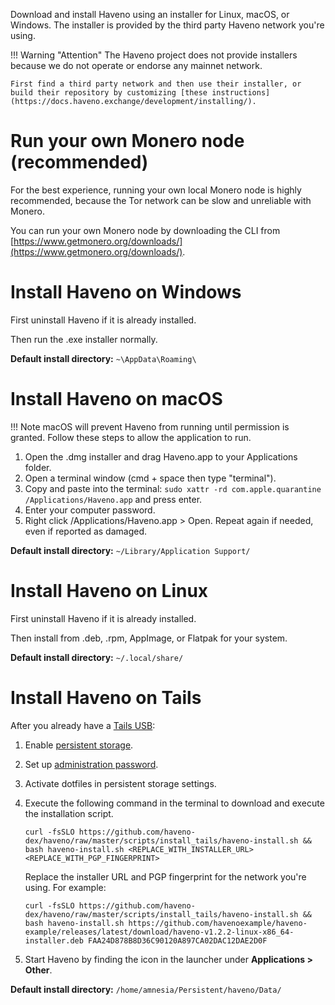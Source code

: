 Download and install Haveno using an installer for Linux, macOS, or Windows. The installer is provided by the third party Haveno network you're using.

!!! Warning "Attention"
    The Haveno project does not provide installers because we do not operate or endorse any mainnet network.

    First find a third party network and then use their installer, or build their repository by customizing [these instructions](https://docs.haveno.exchange/development/installing/).


# Run your own Monero node (recommended)

For the best experience, running your own local Monero node is highly recommended, because the Tor network can be slow and unreliable with Monero.

You can run your own Monero node by downloading the CLI from [https://www.getmonero.org/downloads/](https://www.getmonero.org/downloads/).

# Install Haveno on Windows

First uninstall Haveno if it is already installed.

Then run the .exe installer normally.

**Default install directory:** `~\AppData\Roaming\`

# Install Haveno on macOS

!!! Note
    macOS will prevent Haveno from running until permission is granted. Follow these steps to allow the application to run.

1. Open the .dmg installer and drag Haveno.app to your Applications folder.
2. Open a terminal window (cmd + space then type "terminal").
3. Copy and paste into the terminal: `sudo xattr -rd com.apple.quarantine /Applications/Haveno.app` and press enter.
4. Enter your computer password.
5. Right click /Applications/Haveno.app > Open. Repeat again if needed, even if reported as damaged.

**Default install directory:** `~/Library/Application Support/`

# Install Haveno on Linux

First uninstall Haveno if it is already installed.

Then install from .deb, .rpm, AppImage, or Flatpak for your system.

**Default install directory:** `~/.local/share/`

# Install Haveno on Tails

After you already have a [Tails USB](https://tails.net/install/index.en.html):

1. Enable [persistent storage](https://tails.net/doc/persistent_storage/index.en.html).
2. Set up [administration password](https://tails.net/doc/first_steps/welcome_screen/administration_password/).
3. Activate dotfiles in persistent storage settings.
4. Execute the following command in the terminal to download and execute the installation script.

    ```
    curl -fsSLO https://github.com/haveno-dex/haveno/raw/master/scripts/install_tails/haveno-install.sh && bash haveno-install.sh <REPLACE_WITH_INSTALLER_URL> <REPLACE_WITH_PGP_FINGERPRINT>
    ```
    
    Replace the installer URL and PGP fingerprint for the network you're using. For example:
    
    ```
    curl -fsSLO https://github.com/haveno-dex/haveno/raw/master/scripts/install_tails/haveno-install.sh && bash haveno-install.sh https://github.com/havenoexample/haveno-example/releases/latest/download/haveno-v1.2.2-linux-x86_64-installer.deb FAA24D878B8D36C90120A897CA02DAC12DAE2D0F
    ```
5. Start Haveno by finding the icon in the launcher under **Applications > Other**.

**Default install directory:** `/home/amnesia/Persistent/haveno/Data/`

